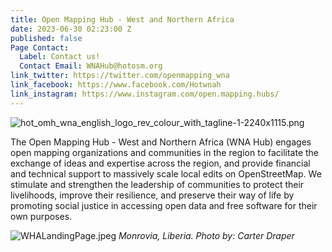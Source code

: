 ```yaml
---
title: Open Mapping Hub - West and Northern Africa
date: 2023-06-30 02:23:00 Z
published: false
Page Contact:
  Label: Contact us!
  Contact Email: WNAHub@hotosm.org
link_twitter: https://twitter.com/openmapping_wna
link_facebook: https://www.facebook.com/Hotwnah
link_instagram: https://www.instagram.com/open.mapping.hubs/
---
```


![hot_omh_wna_english_logo_rev_colour_with_tagline-1-2240x1115.png](/uploads/hot_omh_wna_english_logo_rev_colour_with_tagline-1-2240x1115.png)

The Open Mapping Hub - West and Northern Africa (WNA Hub) engages open mapping organizations and communities in the region to facilitate the exchange of ideas and expertise across the region, and provide financial and technical support to massively scale local edits on OpenStreetMap. We stimulate and strengthen the leadership of communities to protect their livelihoods, improve their resilience, and preserve their way of life by promoting social justice in accessing open data and free software for their own purposes.

![WHALandingPage.jpeg](/uploads/WHALandingPage.jpeg)
*Monrovia, Liberia. Photo by: Carter Draper*